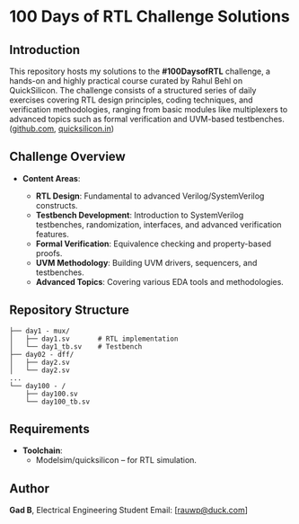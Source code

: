 # 100 Days of RTL Challenge Solutions

## Introduction

This repository hosts my solutions to the **#100DaysofRTL** challenge, a hands-on and highly practical course curated by Rahul Behl on QuickSilicon. The challenge consists of a structured series of daily exercises covering RTL design principles, coding techniques, and verification methodologies, ranging from basic modules like multiplexers to advanced topics such as formal verification and UVM-based testbenches. ([github.com](https://github.com/raulbehl/100DaysOfRTL), [quicksilicon.in](https://quicksilicon.in/))

## Challenge Overview

* **Content Areas**:

  * **RTL Design**: Fundamental to advanced Verilog/SystemVerilog constructs.
  * **Testbench Development**: Introduction to SystemVerilog testbenches, randomization, interfaces, and advanced verification features.
  * **Formal Verification**: Equivalence checking and property-based proofs.
  * **UVM Methodology**: Building UVM drivers, sequencers, and testbenches.
  * **Advanced Topics**: Covering various EDA tools and methodologies.

## Repository Structure

```
├── day1 - mux/
│   ├── day1.sv       # RTL implementation
│   └── day1_tb.sv    # Testbench
├── day02 - dff/
│   ├── day2.sv
│   └── day2.sv
...
└── day100 - /
    ├── day100.sv
    └── day100_tb.sv
```

## Requirements

* **Toolchain**:
  * Modelsim/quicksilicon – for RTL simulation.

## Author

**Gad B**, Electrical Engineering Student
Email: \[[rauwp@duck.com](mailto:rauwp@duck.com)]
